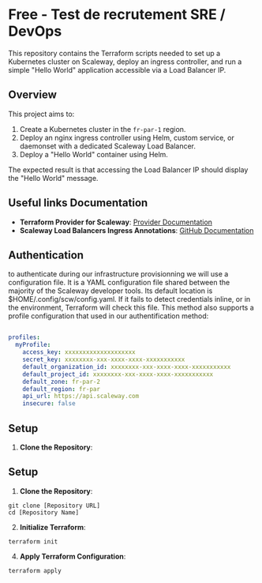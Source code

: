 # Free - Test de recrutement SRE / DevOps

This repository contains the Terraform scripts needed to set up a Kubernetes cluster on Scaleway, deploy an ingress controller, and run a simple "Hello World" application accessible via a Load Balancer IP.

## Overview

This project aims to:

1. Create a Kubernetes cluster in the `fr-par-1` region.
2. Deploy an nginx  ingress controller using Helm, custom service, or daemonset with a dedicated Scaleway Load Balancer.
3. Deploy a "Hello World" container using Helm.

The expected result is that accessing the Load Balancer IP should display the "Hello World" message.


## Useful links Documentation

- **Terraform Provider for Scaleway**: [Provider Documentation](https://registry.terraform.io/providers/scaleway/scaleway/latest/docs)
- **Scaleway Load Balancers Ingress Annotations**: [GitHub Documentation](https://github.com/scaleway/scaleway-cloud-controller-manager/blob/master/docs/loadbalancer-annotations.md#servicebetakubernetesioscw-loadbalancer-id)

## Authentication 

to authenticate during our infrastructure provisionning we will use a configuration file. It is a YAML configuration file shared between the majority of the Scaleway developer tools. Its default location is $HOME/.config/scw/config.yaml. If it fails to detect credentials inline, or in the environment, Terraform will check this file. This method also supports a profile configuration that used in our authentification method: 

```yaml

profiles:
  myProfile:
    access_key: xxxxxxxxxxxxxxxxxxxx
    secret_key: xxxxxxxx-xxx-xxxx-xxxx-xxxxxxxxxxx
    default_organization_id: xxxxxxxx-xxx-xxxx-xxxx-xxxxxxxxxxx 
    default_project_id: xxxxxxxx-xxx-xxxx-xxxx-xxxxxxxxxxx
    default_zone: fr-par-2
    default_region: fr-par
    api_url: https://api.scaleway.com
    insecure: false
```

## Setup

1. **Clone the Repository**:

## Setup

1. **Clone the Repository**:

```
git clone [Repository URL]
cd [Repository Name]
```


2. **Initialize Terraform**:
``` 
terraform init 
```


4. **Apply Terraform Configuration**:

```
terraform apply
```